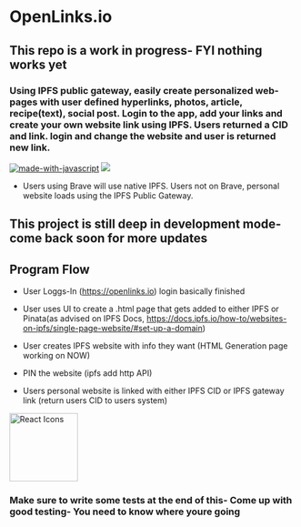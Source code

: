 # OpenLinks.io

## This repo is a work in progress- FYI nothing works yet

### Using IPFS public gateway, easily create personalized web-pages with user defined hyperlinks, photos, article, recipe(text), social post. Login to the app, add your links and create your own website link using IPFS. Users returned a CID and link. login and change the website and user is returned new link.

[![made-with-javascript](https://img.shields.io/badge/Made%20with-JavaScript-1f425f.svg)](https://www.javascript.com)
[![](https://img.shields.io/badge/project-IPFS-blue.svg?style=flat-square)](https://ipfs.io/)


- Users using Brave will use native IPFS. Users not on Brave, personal website loads using the IPFS Public Gateway. 

## This project is still deep in development mode- come back soon for more updates
## Program Flow

- User Loggs-In (https://openlinks.io) login basically finished

- User uses UI to create a .html page that gets added to either IPFS or Pinata(as advised on IPFS Docs, https://docs.ipfs.io/how-to/websites-on-ipfs/single-page-website/#set-up-a-domain)

- User creates IPFS website with info they want (HTML Generation page working on NOW)
  
- PIN the website (ipfs add http API)

- Users personal website is linked with either IPFS CID or IPFS gateway link (return users CID to users system) 

<img src="https://rawgit.com/gorangajic/react-icons/master/react-icons.svg" width="120" alt="React Icons">

### Make sure to write some tests at the end of this- Come up with good testing- You need to know where youre going
